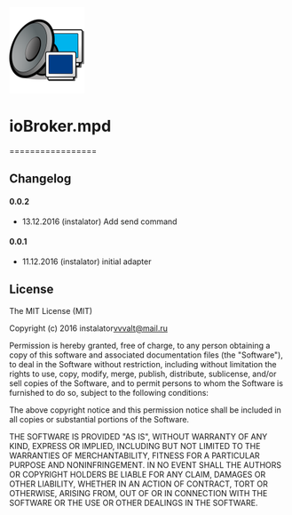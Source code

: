 ![Logo](admin/mpd.png)
# ioBroker.mpd
=================

## Changelog

#### 0.0.2
* 13.12.2016 (instalator) Add send command

#### 0.0.1
* 11.12.2016 (instalator) initial adapter


## License
The MIT License (MIT)

Copyright (c) 2016 instalator<vvvalt@mail.ru>

Permission is hereby granted, free of charge, to any person obtaining a copy
of this software and associated documentation files (the "Software"), to deal
in the Software without restriction, including without limitation the rights
to use, copy, modify, merge, publish, distribute, sublicense, and/or sell
copies of the Software, and to permit persons to whom the Software is
furnished to do so, subject to the following conditions:

The above copyright notice and this permission notice shall be included in
all copies or substantial portions of the Software.

THE SOFTWARE IS PROVIDED "AS IS", WITHOUT WARRANTY OF ANY KIND, EXPRESS OR
IMPLIED, INCLUDING BUT NOT LIMITED TO THE WARRANTIES OF MERCHANTABILITY,
FITNESS FOR A PARTICULAR PURPOSE AND NONINFRINGEMENT. IN NO EVENT SHALL THE
AUTHORS OR COPYRIGHT HOLDERS BE LIABLE FOR ANY CLAIM, DAMAGES OR OTHER
LIABILITY, WHETHER IN AN ACTION OF CONTRACT, TORT OR OTHERWISE, ARISING FROM,
OUT OF OR IN CONNECTION WITH THE SOFTWARE OR THE USE OR OTHER DEALINGS IN
THE SOFTWARE.
